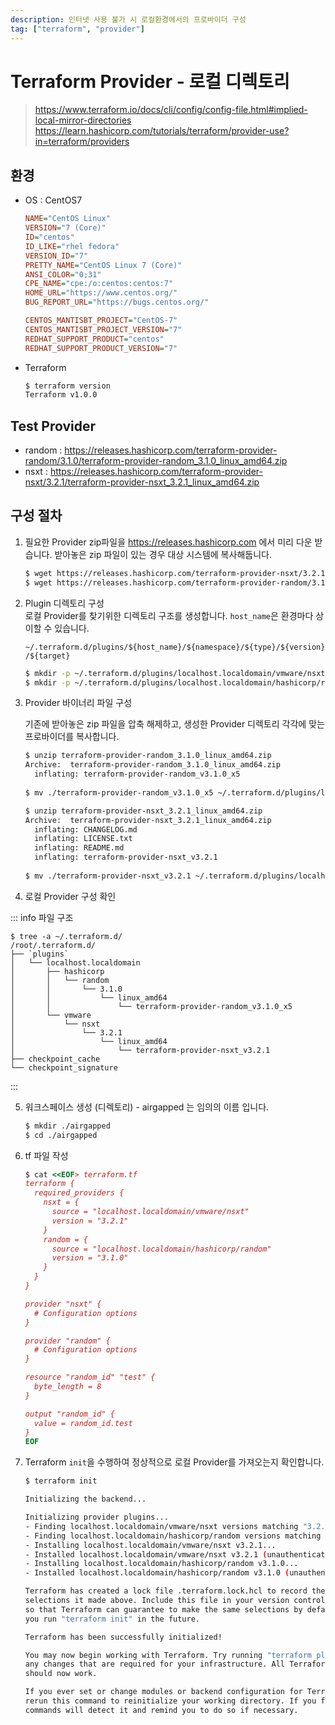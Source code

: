 ```yaml
---
description: 인터넷 사용 불가 시 로컬환경에서의 프로바이더 구성
tag: ["terraform", "provider"]
---
```


# Terraform Provider - 로컬 디렉토리
> <https://www.terraform.io/docs/cli/config/config-file.html#implied-local-mirror-directories>  
> <https://learn.hashicorp.com/tutorials/terraform/provider-use?in=terraform/providers>

## 환경

- OS : CentOS7

  ```ini
  NAME="CentOS Linux"
  VERSION="7 (Core)"
  ID="centos"
  ID_LIKE="rhel fedora"
  VERSION_ID="7"
  PRETTY_NAME="CentOS Linux 7 (Core)"
  ANSI_COLOR="0;31"
  CPE_NAME="cpe:/o:centos:centos:7"
  HOME_URL="https://www.centos.org/"
  BUG_REPORT_URL="https://bugs.centos.org/"
  
  CENTOS_MANTISBT_PROJECT="CentOS-7"
  CENTOS_MANTISBT_PROJECT_VERSION="7"
  REDHAT_SUPPORT_PRODUCT="centos"
  REDHAT_SUPPORT_PRODUCT_VERSION="7"
  ```

- Terraform

  ```bash
  $ terraform version
  Terraform v1.0.0
  ```



## Test Provider

- random : <https://releases.hashicorp.com/terraform-provider-random/3.1.0/terraform-provider-random_3.1.0_linux_amd64.zip>
- nsxt : <https://releases.hashicorp.com/terraform-provider-nsxt/3.2.1/terraform-provider-nsxt_3.2.1_linux_amd64.zip>



## 구성 절차

1. 필요한 Provider zip파일을 https://releases.hashicorp.com 에서 미리 다운 받습니다. 받아놓은 zip 파일이 있는 경우 대상 시스템에 복사해둡니다.

   ```bash
   $ wget https://releases.hashicorp.com/terraform-provider-nsxt/3.2.1/terraform-provider-nsxt_3.2.1_linux_amd64.zip
   $ wget https://releases.hashicorp.com/terraform-provider-random/3.1.0/terraform-provider-random_3.1.0_linux_amd64.zip
   ```

2. Plugin 디렉토리 구성  
   로컬 Provider를 찾기위한 디렉토리 구조를 생성합니다. `host_name`은 환경마다 상이할 수 있습니다.

   `~/.terraform.d/plugins/${host_name}/${namespace}/${type}/${version}/${target}`

   ```bash
   $ mkdir -p ~/.terraform.d/plugins/localhost.localdomain/vmware/nsxt/3.2.1/linux_amd64
   $ mkdir -p ~/.terraform.d/plugins/localhost.localdomain/hashicorp/random/3.1.0/linux_amd64
   ```

3. Provider 바이너리 파일 구성

   기존에 받아놓은 zip 파일을 압축 해제하고, 생성한 Provider 디렉토리 각각에 맞는 프로바이더를 복사합니다.

   ```bash
   $ unzip terraform-provider-random_3.1.0_linux_amd64.zip
   Archive:  terraform-provider-random_3.1.0_linux_amd64.zip
     inflating: terraform-provider-random_v3.1.0_x5
     
   $ mv ./terraform-provider-random_v3.1.0_x5 ~/.terraform.d/plugins/localhost.localdomain/hashicorp/random/3.1.0/linux_amd64
   
   $ unzip terraform-provider-nsxt_3.2.1_linux_amd64.zip
   Archive:  terraform-provider-nsxt_3.2.1_linux_amd64.zip
     inflating: CHANGELOG.md
     inflating: LICENSE.txt
     inflating: README.md
     inflating: terraform-provider-nsxt_v3.2.1
     
   $ mv ./terraform-provider-nsxt_v3.2.1 ~/.terraform.d/plugins/localhost.localdomain/vmware/nsxt/3.2.1/linux_amd64
   ```

4. 로컬 Provider 구성 확인

  ::: info 파일 구조
  ```bash:no-line-numbers
  $ tree -a ~/.terraform.d/
  /root/.terraform.d/
  ├── `plugins`
  │   └── localhost.localdomain
  │       ├── hashicorp
  │       │   └── random
  │       │       └── 3.1.0
  │       │           └── linux_amd64
  │       │               └── terraform-provider-random_v3.1.0_x5
  │       └── vmware
  │           └── nsxt
  │               └── 3.2.1
  │                   └── linux_amd64
  │                       └── terraform-provider-nsxt_v3.2.1
  ├── checkpoint_cache
  └── checkpoint_signature
  ```
  :::

5. 워크스페이스 생성 (디렉토리) - airgapped 는 임의의 이름 입니다.

   ```bash
   $ mkdir ./airgapped
   $ cd ./airgapped
   ```

6. tf 파일 작성

   ```ruby
   $ cat <<EOF> terraform.tf
   terraform {
     required_providers {
       nsxt = {
         source = "localhost.localdomain/vmware/nsxt"
         version = "3.2.1"
       }
       random = {
         source = "localhost.localdomain/hashicorp/random"
         version = "3.1.0"
       }
     }
   }
   
   provider "nsxt" {
     # Configuration options
   }
   
   provider "random" {
     # Configuration options
   }
   
   resource "random_id" "test" {
     byte_length = 8
   }
   
   output "random_id" {
     value = random_id.test
   }
   EOF
   ```

7. Terraform `init`을 수행하여 정상적으로 로컬 Provider를 가져오는지 확인합니다.

   ```bash
   $ terraform init
   
   Initializing the backend...
   
   Initializing provider plugins...
   - Finding localhost.localdomain/vmware/nsxt versions matching "3.2.1"...
   - Finding localhost.localdomain/hashicorp/random versions matching "3.1.0"...
   - Installing localhost.localdomain/vmware/nsxt v3.2.1...
   - Installed localhost.localdomain/vmware/nsxt v3.2.1 (unauthenticated)
   - Installing localhost.localdomain/hashicorp/random v3.1.0...
   - Installed localhost.localdomain/hashicorp/random v3.1.0 (unauthenticated)
   
   Terraform has created a lock file .terraform.lock.hcl to record the provider
   selections it made above. Include this file in your version control repository
   so that Terraform can guarantee to make the same selections by default when
   you run "terraform init" in the future.
   
   Terraform has been successfully initialized!
   
   You may now begin working with Terraform. Try running "terraform plan" to see
   any changes that are required for your infrastructure. All Terraform commands
   should now work.
   
   If you ever set or change modules or backend configuration for Terraform,
   rerun this command to reinitialize your working directory. If you forget, other
   commands will detect it and remind you to do so if necessary.
   ```